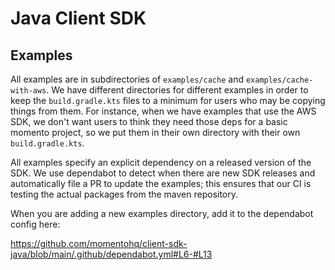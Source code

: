 # Java Client SDK

## Examples

All examples are in subdirectories of `examples/cache` and `examples/cache-with-aws`. We have different directories for different examples in order to keep the `build.gradle.kts` files to a minimum for users who may be copying things from them. For instance, when we have examples that use the AWS SDK, we don't want users to think they need those deps for a basic momento project, so we put them in their own directory with their own ```build.gradle.kts```.

All examples specify an explicit dependency on a released version of the SDK. We use dependabot to detect when there are new SDK releases and automatically file a PR to update the examples; this ensures that our CI is testing the actual packages from the maven repository.

When you are adding a new examples directory, add it to the dependabot config here:

https://github.com/momentohq/client-sdk-java/blob/main/.github/dependabot.yml#L6-#L13